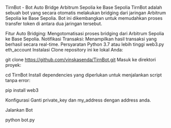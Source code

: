TirnBot - Bot Auto Bridge Arbitrum Sepolia ke Base Sepolia
TirnBot adalah sebuah bot yang secara otomatis melakukan bridging dari jaringan Arbitrum Sepolia ke Base Sepolia. Bot ini dikembangkan untuk memudahkan proses transfer token di antara dua jaringan tersebut.

Fitur
Auto Bridging: Mengotomatisasi proses bridging dari Arbitrum Sepolia ke Base Sepolia.
Notifikasi Transaksi: Menampilkan hasil transaksi yang berhasil secara real-time.
Persyaratan
Python 3.7 atau lebih tinggi
web3.py
eth_account
Instalasi
Clone repository ini ke lokal Anda:

git clone https://github.com/vinskasenda/TirnBot.git
Masuk ke direktori proyek:

cd TirnBot
Install dependencies yang diperlukan untuk menjalankan script tanpa error:

pip install web3

Konfigurasi
Ganti private_key dan my_address dengan address anda.

Jalankan Bot

python bot.py
